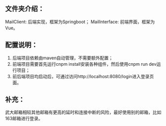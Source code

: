 ## 文件夹介绍：
MailClient: 后端实现，框架为Springboot；
MailInterface: 前端界面，框架为Vue。

## 配置说明：
1. 后端项目依赖由maven自动管理，不需要额外配置；
2. 前端项目需要首先运行cnpm install安装各种组件，然后使用cnpm run dev运行项目；
3. 前后端项目均启动后，可通过访问http://localhost:8080/login进入登录页面。

## 补充：
武大邮箱相较其他邮箱有更高的延时和连接中断的风险，最好使用别的邮箱，比如163邮箱进行登录。